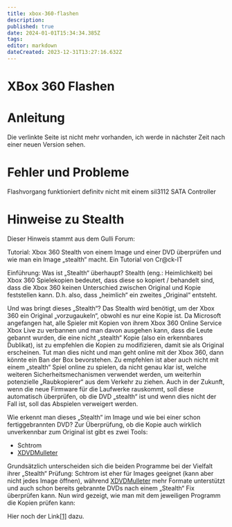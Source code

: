 ```yaml
---
title: xbox-360-flashen
description: 
published: true
date: 2024-01-01T15:34:34.385Z
tags: 
editor: markdown
dateCreated: 2023-12-31T13:27:16.632Z
---
```


# XBox 360 Flashen

# <span class="mw-headline" id="bkmrk-anleitung-1">Anleitung</span>

Die verlinkte Seite ist nicht mehr vorhanden, ich werde in nächster Zeit nach einer neuen Version sehen.

# <span class="mw-headline" id="bkmrk-fehler-und-probleme-1">Fehler und Probleme</span>

Flashvorgang funktioniert definitv nicht mit einem sil3112 SATA Controller

# <span class="mw-headline" id="bkmrk-hinweise-zu-stealth-1">Hinweise zu Stealth</span>

Dieser Hinweis stammt aus dem Gulli Forum:

Tutorial: Xbox 360 Stealth von einem Image und einer DVD überprüfen und wie man ein Image „stealth“ macht. Ein Tutorial von Cr@ck-IT

Einführung: Was ist „Stealth“ überhaupt? Stealth (eng.: Heimlichkeit) bei Xbox 360 Spielekopien bedeutet, dass diese so kopiert / behandelt sind, dass die Xbox 360 keinen Unterschied zwischen Original und Kopie feststellen kann. D.h. also, dass „heimlich“ ein zweites „Original“ entsteht.

Und was bringt dieses „Stealth“? Das Stealth wird benötigt, um der Xbox 360 ein Original „vorzugaukeln“, obwohl es nur eine Kopie ist. Da Microsoft angefangen hat, alle Spieler mit Kopien von ihrem Xbox 360 Online Service Xbox Live zu verbannen und man davon ausgehen kann, dass die Leute gebannt wurden, die eine nicht „stealth“ Kopie (also ein erkennbares Dublikat), ist zu empfehlen die Kopien zu modifizieren, damit sie als Original erscheinen. Tut man dies nicht und man geht online mit der Xbox 360, dann könnte ein Ban der Box bevorstehen. Zu empfehlen ist aber auch nicht mit einem „stealth“ Spiel online zu spielen, da nicht genau klar ist, welche weiteren Sicherheitsmechanismen verwendet werden, um weiterhin potenzielle „Raubkopierer“ aus dem Verkehr zu ziehen. Auch in der Zukunft, wenn die neue Firmware für die Laufwerke rauskommt, soll diese automatisch überprüfen, ob die DVD „stealth“ ist und wenn dies nicht der Fall ist, soll das Abspielen verweigert werden.

Wie erkennt man dieses „Stealth“ im Image und wie bei einer schon fertiggebrannten DVD? Zur Überprüfung, ob die Kopie auch wirklich unverkennbar zum Original ist gibt es zwei Tools:

- Schtrom
- [XDVDMulleter](/de/Wiki-Seiten/Allgemein/Hardware/Konsolen/xbox-360-sicherheitskopien)

Grundsätzlich unterscheiden sich die beiden Programme bei der Vielfalt ihrer „Stealth“ Prüfung: Schtrom ist eher für Images geeignet (kann aber nicht jedes Image öffnen), während [XDVDMulleter](/de/Wiki-Seiten/Allgemein/Hardware/Konsolen/xbox-360-sicherheitskopien) mehr Formate unterstützt und auch schon bereits gebrannte DVDs nach einem „Stealth“ Fix überprüfen kann. Nun wird gezeigt, wie man mit dem jeweiligen Programm die Kopien prüfen kann:

Hier noch der Link[\[1\]](http://board.gulli.com/thread/777203-tut-stealth-von-image-und-dvd-berprfen-und-wie-man-ein-image-stealth-macht/) dazu.